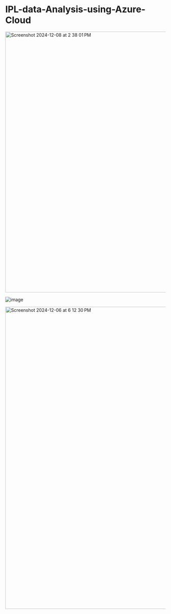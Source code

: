 # IPL-data-Analysis-using-Azure-Cloud

<img width="819" alt="Screenshot 2024-12-08 at 2 38 01 PM" src="https://github.com/user-attachments/assets/11338cf0-d5c5-47f6-a927-9bb85341971d">

![image](https://github.com/user-attachments/assets/20434fe9-dae7-4aa8-912a-7f7ca96cfa6f)


<img width="949" alt="Screenshot 2024-12-06 at 6 12 30 PM" src="https://github.com/user-attachments/assets/5fa9e908-89c2-47d1-9b44-3f423ced9022">
